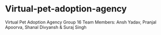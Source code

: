 # Virtual-pet-adoption-agency
Virtual Pet Adoption Agency  Group 16 Team Members: Ansh Yadav, Pranjal Apoorva, Shanal Divyansh &amp; Suraj Singh 
